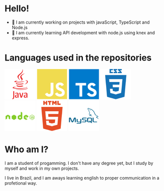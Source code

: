 ### <h1>Hello!</h1>

- 🔭 I am currently working on projects with javaScript, TypeScript and Node.js
- 🌱 I am currently learning API development with node.js using knex and express.

<h1>Languages used in the repositories</h1>
<div style="display inline-block">
  <img src="https://github.com/devicons/devicon/blob/master/icons/java/java-plain-wordmark.svg" width="100px" height="100px"/>
  <img src="https://github.com/devicons/devicon/blob/master/icons/javascript/javascript-plain.svg" width="100px" height="100px"/>
  <img src="https://github.com/devicons/devicon/blob/master/icons/typescript/typescript-plain.svg" width="100px" height="100px"/>
  <img src="https://github.com/devicons/devicon/blob/master/icons/css3/css3-plain-wordmark.svg" width="100px" height="100px"/>
  <img src="https://github.com/devicons/devicon/blob/master/icons/nodejs/nodejs-plain-wordmark.svg" width="100px" height="100px"/>
  <img src="https://github.com/devicons/devicon/blob/master/icons/html5/html5-plain-wordmark.svg" width="100px" height="100px"/>
  <img src="https://github.com/devicons/devicon/blob/master/icons/mysql/mysql-plain-wordmark.svg" width="100px" height="100px"/>
</div>

<h1>Who am I?</h1>
<p>I am a student of progamming. I don't have any degree yet, but I study by myself and work in my own projects.</p>
<p>I live in Brazil, and I am aways learning english to proper communication in a profetional way.</p>

